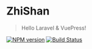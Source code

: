 # ZhiShan

> Hello Laravel & VuePress!

[![NPM version](https://img.shields.io/npm/v/brick.js.svg?style=flat)](https://www.npmjs.org/package/brick.js)
[![Build Status](https://www.travis-ci.org/SinanStudio/ZhiShan.svg?branch=master)](https://www.travis-ci.org/SinanStudio/ZhiShan)